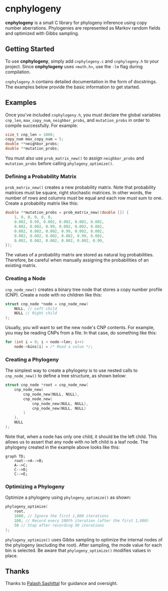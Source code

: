 # cnphylogeny

**cnphylogeny** is a small C library for phylogeny inference using copy number
aberrations. Phylogenies are represented as Markov random fields and optimized
with Gibbs sampling.

## Getting Started

To use **cnphylogeny**, simply add `cnphylogeny.c` and `cnphylogeny.h` to your
project. Since **cnphylogeny** uses `<math.h>`, use the `-lm` flag during
compilation.

`cnphylogeny.h` contains detailed documentation in the form of docstrings. The
examples below provide the basic information to get started.

## Examples

Once you've included `cnphylogeny.h`, you must declare the global variables
`cnp_len`, `max_copy_num`, `neighbor_probs`, and `mutation_probs` in order to
compile successfully. For example:

```C
size_t cnp_len = 1000;
copy_num max_copy_num = 5;
double **neighbor_probs;
double **mutation_probs;
```

You must also use `prob_matrix_new()` to assign `neighbor_probs` and
`mutation_probs` before calling `phylogeny_optimize()`.

### Defining a Probability Matrix

`prob_matrix_new()` creates a new probability matrix. Note that probability
matrices must be square, right stochastic matrices. In other words, the number
of rows and columns must be equal and each row must sum to one. Create a
probability matrix like this:

```C
double **mutation_probs = prob_matrix_new((double []) {
    1, 0, 0, 0, 0, 0,
    0.002, 0.99, 0.002, 0.002, 0.002, 0.002,
    0.002, 0.002, 0.99, 0.002, 0.002, 0.002,
    0.002, 0.002, 0.002, 0.99, 0.002, 0.002,
    0.002, 0.002, 0.002, 0.002, 0.99, 0.002,
    0.002, 0.002, 0.002, 0.002, 0.002, 0.99,
});
```

The values of a probability matrix are stored as natural log probabilities.
Therefore, be careful when manually assigning the probabilities of an existing
matrix.

### Creating a Node

`cnp_node_new()` creates a binary tree node that stores a copy number profile
(CNP). Create a node with no children like this:

```C
struct cnp_node *node = cnp_node_new(
    NULL, // Left child
    NULL // Right child
);
```

Usually, you will want to set the new node's CNP contents. For example, you may
be reading CNPs from a file. In that case, do something like this:

```C
for (int i = 0; i < node->len; i++)
    node->bins[i] = /* Read a value */;
```

### Creating a Phylogeny

The simplest way to create a phylogeny is to use nested calls to
`cnp_node_new()` to define a tree structure, as shown below:

```C
struct cnp_node *root = cnp_node_new(
    cnp_node_new(
        cnp_node_new(NULL, NULL),
        cnp_node_new(
            cnp_node_new(NULL, NULL),
            cnp_node_new(NULL, NULL)
        )
    ),
    NULL
);
```

Note that, when a node has only one child, it should be the left child. This
allows us to assert that any node with no left child is a leaf node. The
phylogeny created in the example above looks like this:

```mermaid
graph TD;
    root-->A-->B;
    A-->C;
    C-->D;
    C-->E;
```

### Optimizing a Phylogeny

Optimize a phylogeny using `phylogeny_optimize()` as shown:

```C
phylogeny_optimize(
    root,
    1000, // Ignore the first 1,000 iterations
    100, // Record every 100th iteration (after the first 1,000)
    50 // Stop after recording 50 iterations
);
```

`phylogeny_optimize()` uses Gibbs sampling to optimize the internal nodes of the
phylogeny (excluding the root). After sampling, the mode value for each bin is
selected. Be aware that `phylogeny_optimize()` modifies values in place.

## Thanks

Thanks to [Palash Sashittal](https://github.com/sashitt2) for guidance and
oversight.
